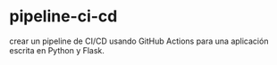 # pipeline-ci-cd
crear un pipeline de CI/CD usando GitHub Actions para una aplicación escrita en Python y Flask.

